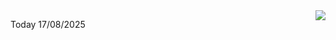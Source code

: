 <img align="right" src="https://media.giphy.com/media/M9gbBd9nbDrOTu1Mqx/giphy.gif">


Today 17/08/2025
